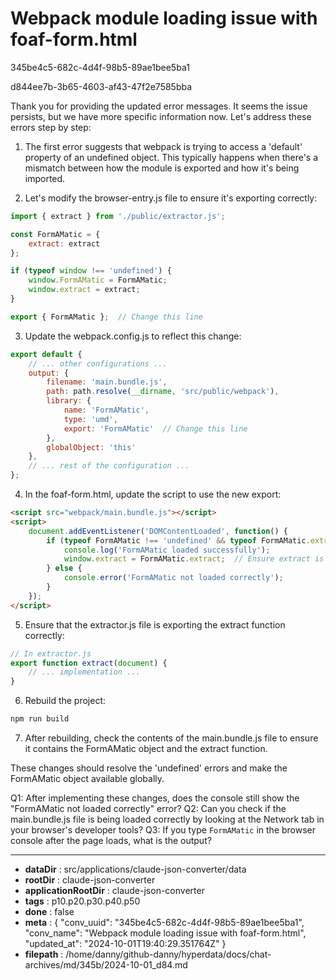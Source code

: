 # Webpack module loading issue with foaf-form.html

345be4c5-682c-4d4f-98b5-89ae1bee5ba1

d844ee7b-3b65-4603-af43-47f2e7585bba

 Thank you for providing the updated error messages. It seems the issue persists, but we have more specific information now. Let's address these errors step by step:

1. The first error suggests that webpack is trying to access a 'default' property of an undefined object. This typically happens when there's a mismatch between how the module is exported and how it's being imported.

2. Let's modify the browser-entry.js file to ensure it's exporting correctly:

```javascript
import { extract } from './public/extractor.js';

const FormAMatic = {
    extract: extract
};

if (typeof window !== 'undefined') {
    window.FormAMatic = FormAMatic;
    window.extract = extract;
}

export { FormAMatic };  // Change this line
```

3. Update the webpack.config.js to reflect this change:

```javascript
export default {
    // ... other configurations ...
    output: {
        filename: 'main.bundle.js',
        path: path.resolve(__dirname, 'src/public/webpack'),
        library: {
            name: 'FormAMatic',
            type: 'umd',
            export: 'FormAMatic'  // Change this line
        },
        globalObject: 'this'
    },
    // ... rest of the configuration ...
};
```

4. In the foaf-form.html, update the script to use the new export:

```html
<script src="webpack/main.bundle.js"></script>
<script>
    document.addEventListener('DOMContentLoaded', function() {
        if (typeof FormAMatic !== 'undefined' && typeof FormAMatic.extract === 'function') {
            console.log('FormAMatic loaded successfully');
            window.extract = FormAMatic.extract;  // Ensure extract is available globally
        } else {
            console.error('FormAMatic not loaded correctly');
        }
    });
</script>
```

5. Ensure that the extractor.js file is exporting the extract function correctly:

```javascript
// In extractor.js
export function extract(document) {
    // ... implementation ...
}
```

6. Rebuild the project:

```bash
npm run build
```

7. After rebuilding, check the contents of the main.bundle.js file to ensure it contains the FormAMatic object and the extract function.

These changes should resolve the 'undefined' errors and make the FormAMatic object available globally.

Q1: After implementing these changes, does the console still show the "FormAMatic not loaded correctly" error?
Q2: Can you check if the main.bundle.js file is being loaded correctly by looking at the Network tab in your browser's developer tools?
Q3: If you type `FormAMatic` in the browser console after the page loads, what is the output?

---

* **dataDir** : src/applications/claude-json-converter/data
* **rootDir** : claude-json-converter
* **applicationRootDir** : claude-json-converter
* **tags** : p10.p20.p30.p40.p50
* **done** : false
* **meta** : {
  "conv_uuid": "345be4c5-682c-4d4f-98b5-89ae1bee5ba1",
  "conv_name": "Webpack module loading issue with foaf-form.html",
  "updated_at": "2024-10-01T19:40:29.351764Z"
}
* **filepath** : /home/danny/github-danny/hyperdata/docs/chat-archives/md/345b/2024-10-01_d84.md